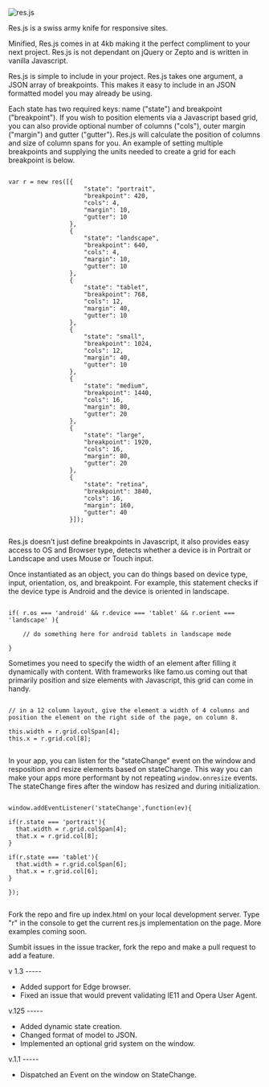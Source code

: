 ![res.js](https://raw.githubusercontent.com/steveblue/res/master/res-logo.png)

Res.js is a swiss army knife for responsive sites.

Minified, Res.js comes in at 4kb making it the perfect compliment to your next project. Res.js is not dependant on jQuery or Zepto and is written in vanilla Javascript.

Res.js is simple to include in your project. Res.js takes one argument, a JSON array of breakpoints. This makes it easy to include in an JSON formatted model you may already be using.

Each state has two required keys: name ("state") and breakpoint ("breakpoint"). If you wish to position elements via a Javascript based grid, you can also provide optional number of columns ("cols"), outer margin ("margin") and gutter ("gutter"). Res.js will calculate the position of columns and size of column spans for you. An example of setting multiple breakpoints and supplying the units needed to create a grid for each breakpoint is below.

```

var r = new res([{
                     "state": "portrait",
                     "breakpoint": 420,
                     "cols": 4,
                     "margin": 10,
                     "gutter": 10
                 },
                 {
                     "state": "landscape",
                     "breakpoint": 640,
                     "cols": 4,
                     "margin": 10,
                     "gutter": 10
                 },
                 {
                     "state": "tablet",
                     "breakpoint": 768,
                     "cols": 12,
                     "margin": 40,
                     "gutter": 10
                 },
                 {
                     "state": "small",
                     "breakpoint": 1024,
                     "cols": 12,
                     "margin": 40,
                     "gutter": 10
                 },
                 {
                     "state": "medium",
                     "breakpoint": 1440,
                     "cols": 16,
                     "margin": 80,
                     "gutter": 20
                 },
                 {
                     "state": "large",
                     "breakpoint": 1920,
                     "cols": 16,
                     "margin": 80,
                     "gutter": 20
                 },
                 {
                     "state": "retina",
                     "breakpoint": 3840,
                     "cols": 16,
                     "margin": 160,
                     "gutter": 40
                 }]);


```

Res.js doesn't just define breakpoints in Javascript, it also provides easy access to OS and Browser type, detects whether a device is in Portrait or Landscape and uses Mouse or Touch input.

Once instantiated as an object, you can do things based on device type, input, orientation, os, and breakpoint. For example, this statement checks if the device type is Android and the device is oriented in landscape.

```

if( r.os === 'android' && r.device === 'tablet' && r.orient === 'landscape' ){

	// do something here for android tablets in landscape mode

}

```

Sometimes you need to specify the width of an element after filling it dynamically with content. With frameworks like famo.us coming out that primarily position and size elements with Javascript, this grid can come in handy.

```

// in a 12 column layout, give the element a width of 4 columns and position the element on the right side of the page, on column 8.

this.width = r.grid.colSpan[4];
this.x = r.grid.col[8];


```

In your app, you can listen for the "stateChange" event on the window and resposition and resize elements based on stateChange. This way you can make your apps more performant by not repeating `window.onresize` events. The stateChange fires after the window has resized and during initialization.

```

window.addEventListener('stateChange',function(ev){

if(r.state === 'portrait'){
  that.width = r.grid.colSpan[4];
  that.x = r.grid.col[8];
}

if(r.state === 'tablet'){
  that.width = r.grid.colSpan[6];
  that.x = r.grid.col[6];
}

});


```

Fork the repo and fire up index.html on your local development server. Type "r" in the console to get the current res.js implementation on the page. More examples coming soon.

Sumbit issues in the issue tracker, fork the repo and make a pull request to add a feature.

v 1.3 -----

- Added support for Edge browser.
- Fixed an issue that would prevent validating IE11 and Opera User Agent.

v.125 -----

- Added dynamic state creation.
- Changed format of model to JSON.
- Implemented an optional grid system on the window.

v.1.1 -----

- Dispatched an Event on the window on StateChange.

